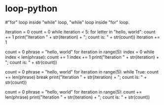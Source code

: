 # loop-python
#"for" loop inside "while" loop,  "while" loop inside "for" loop.

iteration = 0
count = 0
while iteration < 5:
    for letter in "hello, world":
        count += 1
    print("Iteration " + str(iteration) + "; count is: " + str(count))
    iteration += 1 
    
   
count = 0
phrase = "hello, world"
for iteration in range(5):
    index = 0
    while index < len(phrase):
        count += 1
        index += 1
    print("Iteration " + str(iteration) + "; count is: " + str(count))
    
    
count = 0
phrase = "hello, world"
for iteration in range(5):
    while True:
        count += len(phrase)
        break
    print("Iteration " + str(iteration) + "; count is: " + str(count))
    
    
count = 0
phrase = "hello, world"
for iteration in range(5):
    count += len(phrase)
    print("Iteration " + str(iteration) + "; count is: " + str(count))
